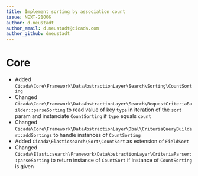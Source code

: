 ```yaml
---
title: Implement sorting by association count
issue: NEXT-21006
author: d.neustadt
author_email: d.neustadt@cicada.com
author_github: dneustadt
---
```

# Core
* Added `Cicada\Core\Framework\DataAbstractionLayer\Search\Sorting\CountSorting`
* Changed `Cicada\Core\Framework\DataAbstractionLayer\Search\RequestCriteriaBuilder::parseSorting` to read value of key `type` in iteration of the `sort` param and instanciate `CountSorting` if `type` equals `count`
* Changed `Cicada\Core\Framework\DataAbstractionLayer\Dbal\CriteriaQueryBuilder::addSortings` to handle instances of `CountSorting`
* Added `Cicada\Elasticsearch\Sort\CountSort` as extension of `FieldSort`
* Changed `Cicada\Elasticsearch\Framework\DataAbstractionLayer\CriteriaParser::parseSorting` to return instance of `CountSort` if instance of `CountSorting` is given
